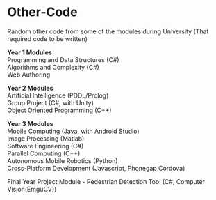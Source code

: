 ﻿# Other-Code

Random other code from some of the modules during University (That required code to be written)

**Year 1 Modules** <br />
Programming and Data Structures (C#) <br />
Algorithms and Complexity (C#) <br />
Web Authoring <br />

**Year 2 Modules** <br />
Artificial Intelligence (PDDL/Prolog) <br />
Group Project (C#, with Unity) <br />
Object Oriented Programming (C++) <br />

**Year 3 Modules** <br />
Mobile Computing (Java, with Android Studio) <br />
Image Processing (Matlab) <br />
Software Engineering (C#) <br />
Parallel Computing (C++) <br />
Autonomous Mobile Robotics (Python) <br />
Cross-Platform Development (Javascript, Phonegap Cordova) <br />

Final Year Project Module - Pedestrian Detection Tool (C#, Computer Vision(EmguCV)) <br />
